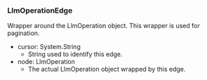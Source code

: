 ### LlmOperationEdge
Wrapper around the LlmOperation object. This wrapper is used for pagination.

- cursor: System.String
  - String used to identify this edge.
- node: LlmOperation
  - The actual LlmOperation object wrapped by this edge.
